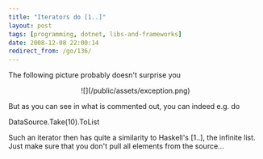 ```yaml
---
title: "Iterators do [1..]"
layout: post
tags: [programming, dotnet, libs-and-frameworks]
date: 2008-12-08 22:00:14
redirect_from: /go/136/
---
```


The following picture probably doesn't surprise you

<div style="text-align:center">![](/public/assets/exception.png)</div>

But as you can see in what is commented out, you can indeed e.g. do

<csharp>DataSource.Take(10).ToList</csharp>

Such an iterator then has quite a similarity to Haskell's [1..], the infinite list. Just make sure that you don't pull all elements from the source...